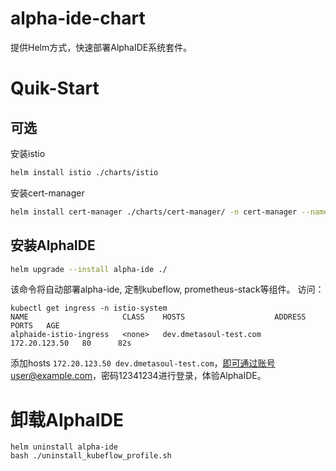 # alpha-ide-chart
提供Helm方式，快速部署AlphaIDE系统套件。

# Quik-Start
## 可选
  安装istio
  
  ```bash
  helm install istio ./charts/istio
  ```
  
  安装cert-manager

  ```bash
  helm install cert-manager ./charts/cert-manager/ -n cert-manager --namespace cert-manager --create-namespace
  ```
## 安装AlphaIDE


```bash
helm upgrade --install alpha-ide ./ 
```
该命令将自动部署alpha-ide, 定制kubeflow, prometheus-stack等组件。
访问：
```
kubectl get ingress -n istio-system
NAME                     CLASS    HOSTS                    ADDRESS         PORTS   AGE
alphaide-istio-ingress   <none>   dev.dmetasoul-test.com   172.20.123.50   80      82s
```
添加hosts `172.20.123.50 dev.dmetasoul-test.com`，即可通过账号user@example.com，密码12341234进行登录，体验AlphaIDE。

# 卸载AlphaIDE

```
helm uninstall alpha-ide
bash ./uninstall_kubeflow_profile.sh
```